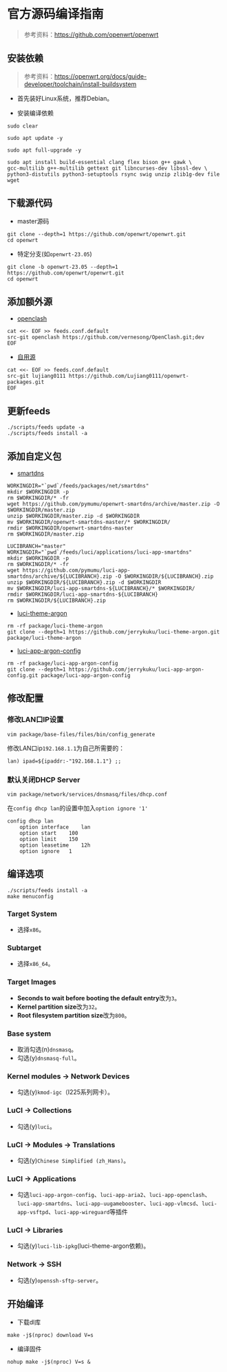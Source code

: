 # 官方源码编译指南

> 参考资料：<https://github.com/openwrt/openwrt>

## 安装依赖

> 参考资料：<https://openwrt.org/docs/guide-developer/toolchain/install-buildsystem>

+ 首先装好Linux系统，推荐Debian。

+ 安装编译依赖

```shell
sudo clear
```

```shell
sudo apt update -y
```

```shell
sudo apt full-upgrade -y
```

```shell
sudo apt install build-essential clang flex bison g++ gawk \
gcc-multilib g++-multilib gettext git libncurses-dev libssl-dev \
python3-distutils python3-setuptools rsync swig unzip zlib1g-dev file wget
```

## 下载源代码

+ master源码

```shell
git clone --depth=1 https://github.com/openwrt/openwrt.git
cd openwrt
```

+ 特定分支(如`openwrt-23.05`)

```shell
git clone -b openwrt-23.05 --depth=1 https://github.com/openwrt/openwrt.git
cd openwrt
```

## 添加额外源

+ [openclash](https://github.com/vernesong/OpenClash/tree/dev)

```shell
cat <<- EOF >> feeds.conf.default
src-git openclash https://github.com/vernesong/OpenClash.git;dev
EOF
```

+ [自用源](https://github.com/Lujiang0111/openwrt-packages)

```shell
cat <<- EOF >> feeds.conf.default
src-git lujiang0111 https://github.com/Lujiang0111/openwrt-packages.git
EOF
```

## 更新feeds

```shell
./scripts/feeds update -a
./scripts/feeds install -a
```

## 添加自定义包

+ [smartdns](https://github.com/pymumu/luci-app-smartdns)

```shell
WORKINGDIR="`pwd`/feeds/packages/net/smartdns"
mkdir $WORKINGDIR -p
rm $WORKINGDIR/* -fr
wget https://github.com/pymumu/openwrt-smartdns/archive/master.zip -O $WORKINGDIR/master.zip
unzip $WORKINGDIR/master.zip -d $WORKINGDIR
mv $WORKINGDIR/openwrt-smartdns-master/* $WORKINGDIR/
rmdir $WORKINGDIR/openwrt-smartdns-master
rm $WORKINGDIR/master.zip

LUCIBRANCH="master"
WORKINGDIR="`pwd`/feeds/luci/applications/luci-app-smartdns"
mkdir $WORKINGDIR -p
rm $WORKINGDIR/* -fr
wget https://github.com/pymumu/luci-app-smartdns/archive/${LUCIBRANCH}.zip -O $WORKINGDIR/${LUCIBRANCH}.zip
unzip $WORKINGDIR/${LUCIBRANCH}.zip -d $WORKINGDIR
mv $WORKINGDIR/luci-app-smartdns-${LUCIBRANCH}/* $WORKINGDIR/
rmdir $WORKINGDIR/luci-app-smartdns-${LUCIBRANCH}
rm $WORKINGDIR/${LUCIBRANCH}.zip
```

+ [luci-theme-argon](https://github.com/jerrykuku/luci-theme-argon)

```shell
rm -rf package/luci-theme-argon
git clone --depth=1 https://github.com/jerrykuku/luci-theme-argon.git package/luci-theme-argon
```

+ [luci-app-argon-config](https://github.com/jerrykuku/luci-app-argon-config)

```shell
rm -rf package/luci-app-argon-config
git clone --depth=1 https://github.com/jerrykuku/luci-app-argon-config.git package/luci-app-argon-config
```

## 修改配置

### 修改LAN口IP设置

```shell
vim package/base-files/files/bin/config_generate
```

修改LAN口ip`192.168.1.1`为自己所需要的：

```shell
lan) ipad=${ipaddr:-"192.168.1.1"} ;;
```

### 默认关闭DHCP Server

```shell
vim package/network/services/dnsmasq/files/dhcp.conf
```

在`config dhcp lan`的设置中加入`option ignore '1'`

```config
config dhcp lan
	option interface	lan
	option start	100
	option limit	150
	option leasetime	12h
	option ignore	1
```

## 编译选项

```shell
./scripts/feeds install -a
make menuconfig
```

### Target System

+ 选择`x86`。

### Subtarget

+ 选择`x86_64`。

### Target Images

+ **Seconds to wait before booting the default entry**改为`3`。
+ **Kernel partition size**改为`32`。
+ **Root filesystem partition size**改为`800`。

### Base system

+ 取消勾选(n)`dnsmasq`。
+ 勾选(y)`dnsmasq-full`。

### Kernel modules -> Network Devices

+ 勾选(y)`kmod-igc`（I225系列网卡）。

### LuCI -> Collections

+ 勾选(y)`luci`。

### LuCI -> Modules -> Translations

+ 勾选(y)`Chinese Simplified (zh_Hans)`。

### LuCI -> Applications

+ 勾选`luci-app-argon-config`、`luci-app-aria2`、`luci-app-openclash`、`luci-app-smartdns`、`luci-app-uugamebooster`、`luci-app-vlmcsd`、`luci-app-vsftpd`、`luci-app-wireguard`等插件

### LuCI -> Libraries

+ 勾选(y)`luci-lib-ipkg`(luci-theme-argon依赖)。

### Network -> SSH

+ 勾选(y)`openssh-sftp-server`。

## 开始编译

+ 下载dl库

```shell
make -j$(nproc) download V=s
```

+ 编译固件

```shell
nohup make -j$(nproc) V=s &
```
